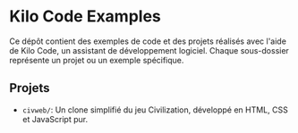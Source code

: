 # Kilo Code Examples

Ce dépôt contient des exemples de code et des projets réalisés avec l'aide de Kilo Code, un assistant de développement logiciel. Chaque sous-dossier représente un projet ou un exemple spécifique.

## Projets

*   `civweb/`: Un clone simplifié du jeu Civilization, développé en HTML, CSS et JavaScript pur.